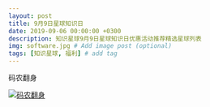 ```yaml
---
layout: post
title: 9月9日星球知识日
date: 2019-09-06 00:00:00 +0300 
description: 知识星球9月9日星球知识日优惠活动推荐精选星球列表
img: software.jpg # Add image post (optional)
tags: [知识星球, 福利] # add tag
---
```


码农翻身

[![码农翻身](https://i.postimg.cc/4y24YnnT/image.png)](https://postimg.cc/7J7rcHgB)